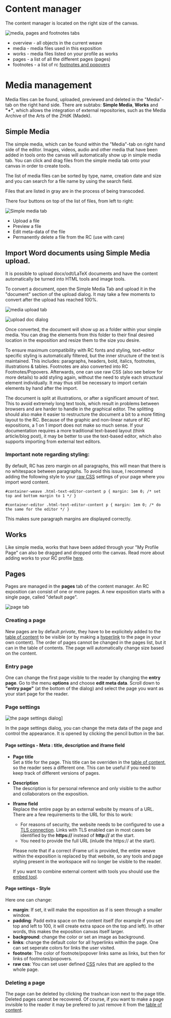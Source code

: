 # Content manager

The content manager is located on the right size of the canvas.

![media, pages and footnotes tabs](images/media_manage.png "media management")

* overview - all objects in the current weave
* media - media files used in this exposition 
* works - media files listed on your profile as works
* pages - a list of all the different pages (pages)
* footnotes - a list of rc [footnotes and popovers](#footnotes-and-popovers)

# Media management 

Media files can be found, uploaded, previewed and deleted in the
"Media"-tab on the right hand side. There are subtabs: __Simple Media__,
__Works__ and __"+"__, which allows the integration of external repositories,
such as the Media Archive of the Arts of the ZHdK (Madek).

## Simple Media 

The simple media, which can be found within the "Media"-tab on right
hand side of the editor. Images, videos, audio and other media that
have been added in tools onto the canvas will automatically show up in
simple media tab. You can click and drag files from the simple media
tab onto your canvas in order to create tools.

The list of media files can be sorted by type, name, creation date and
size and you can search for a file name by using the search field.

Files that are listed in gray are in the process of being transcoded.

There four buttons on top of the list of files, from left to right:

![Simple media tab](images/media_manage.png "image showing the simple media tab")

- Upload a file
- Preview a file
- Edit meta-data of the file
- Permanently delete a file from the RC (use with care)

## Import Word documents using Simple Media upload.

It is possible to upload docx/odt/LaTeX documents and have the content automatically 
be turned into HTML tools and image tools. 

To convert a document, open the Simple Media Tab and upload it in the "document" section of the upload dialog. It may take a few moments to convert after the upload has reached 100%.

![media upload tab](images/media-upload-tab.png "image showing the media upload button")

![upload doc dialog](images/upload-doc-dialog.png "image showing the doc upload section")

Once converted, the document will show up as a folder within your simple media. 
You can drag the elements from this folder to their final desired location in the exposition and resize them to the size you desire.

To ensure maximum compatibility with RC fonts and styling, 
text-editor specific styling is automatically filtered, but the inner structure of the text is maintained.
This includes: paragraphs, headers, bold, italics, footnotes, illustrations & tables.
Footnotes are also converted into RC Footnotes/Popovers. Afterwards, one can use raw CSS (also see below for more details) to add styling again, without the need to style each structural element individually. It may thus still be necessary to import certain elements by hand after the import.

The document is split at illustrations, or after a significant amount of text. 
This to avoid extremely long text tools, which result in problems between browsers 
and are harder to handle in the graphical editor. The splitting should also make it easier to restructure the document a bit to a more fitting layout to the RC. Because of the graphic and non-linear nature of RC expositions, a 1 on 1 import does not make so much sense.
If your documentation requires a more traditional text-based layout (think article/blog post), it may be better to use the text-based editor,
which also supports importing from external text editors.

### Important note regarding styling:

By default, RC has zero margin on all paragraphs, this will mean that there is no whitespace between paragraphs. To avoid this issue,
I recommend adding the following style to your [raw CSS](#page-settings---style "link to page settings docs") settings of your page where you import word content. 

`#container-weave .html-text-editor-content p {
    margin: 1em 0; /* set top and bottom margin to 1 */
}`

`#container-editor .html-text-editor-content p {
    margin: 1em 0; /* do the same for the editor */
}`

This makes sure paragraph margins are displayed correctly.

## Works

Like simple media, works that have been added through your "My Profile Page" can also be dragged and dropped onto the canvas. Read more about adding works to your RC profile [here](#add-work).


## Pages

Pages are managed in the __pages__ tab of the content manager. An RC exposition can consist of one or more pages. A new exposition starts with a single page, called "default page".

![page tab](images/pages-tab-2018.png "image showing the page tab")

### Creating a page

New pages are by default *private*, they have to be explicitely added to the [table of content](#table-of-content "table of content") to be visible (or by making a [hyperlink](#hyperlinking) to the page in your own content). The order of pages cannot be changed in the pages list, but it can in the table of contents. The page will automatically change size based on the content.

### Entry page 

One can change the first page visible to the reader by changing the __entry page__. Go to the menu __options__ and choose __edit meta data__. Scroll down to __"entry page"__ (at the bottom of the dialog) and select the page you want as your start page for the reader. 
<!-- This should be in table of contents, it is completely out of place in meta-data -->

### Page settings

![the page settings dialog](images/pages-tab-2018.png "image showing the page settings")]

In the page settings dialog, you can change the meta data of the page and control the appearance.
It is opened by clicking the pencil button in the bar.

#### Page settings - Meta : title, description and iframe field

* __Page title__\
Set a title for the page. This title can be overriden in the [table of content](#table-of-content), so the reader sees a different one. This can be useful if you need to keep track of different versions of pages.

* __Description__\
The description is for personal reference and only visible to the author and collaborators on the exposition.

* __Iframe field__\
Replace the entire page by an external website by means of a URL.
There are a few requirements to the URL for this to work:

	* For reasons of security, the website needs to be configured to use a [TLS connection](https://en.wikipedia.org/wiki/HTTPS "https on wikipedia"). Links with TLS enabled can in most cases be identified by the __https://__ instead of __http://__ at the start.
	* You need to provide the full URL (inlude the https:// at the start).

	Please note that if a correct iFrame url is provided, the entire weave within the exposition is replaced by that website, so any tools and page styling present in the workspace will no longer be visible to the reader.

	If you want to combine external content with tools you should use the [embed tool](#embed-tool).

#### Page settings - Style

Here one can change:

* __margin__: If set, it will make the exposition as if is seen through a smaller window.
* __padding__: Padd extra space on the content itself (for example if you set top and left to 100, it will create extra space on the top and left). In other words, this makes the exposition canvas itself larger.
* __background__: change the color or set an image as background.
* __links__: change the default color for all hyperlinks within the page. One can set seperate colors for links the user visited.
* __footnote__: The color of footnote/popover links same as links, but then for links of footnotes/popovers.
* __raw css__: You can set user defined [CSS](https://www.w3schools.com/css/ "css tutorial") rules that are applied to the whole page.

### Deleting a page

The page can be deleted by clicking the trashcan icon next to the page title. Deleted pages cannot be recovered. Of course, if you want to make a page invisible to the reader it may be prefered to just remove it from the [table of content](#table-of-content "table of content").




